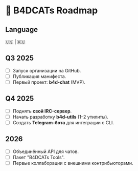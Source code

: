 # 🚀 B4DCATs Roadmap

## Language
[🇺🇸](../../ROADMAP.md) | [🇷🇺](ROADMAP.md)

## Q3 2025
- [ ] Запуск организации на GitHub.
- [ ] Публикация манифеста.
- [ ] Первый проект: **b4d-chat** (MVP).

## Q4 2025
- [ ] Поднять **свой IRC-сервер**.
- [ ] Начать разработку **b4d-utils** (1–2 утилиты).
- [ ] Создать **Telegram-бота** для интеграции с CLI.

## 2026
- [ ] Объединённый API для чатов.
- [ ] Пакет "B4DCATs Tools".
- [ ] Первые коллаборации с внешними контрибьюторами.
